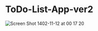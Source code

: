 # ToDo-List-App-ver2

![Screen Shot 1402-11-12 at 00 17 20](https://github.com/HKJ91/ToDo-List-App-ver2/assets/74920157/f97b8ea9-d634-4424-998a-1fc7decef481)
